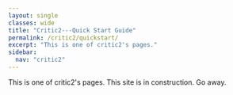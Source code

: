 ```yaml
---
layout: single
classes: wide
title: "Critic2---Quick Start Guide"
permalink: /critic2/quickstart/
excerpt: "This is one of critic2's pages."
sidebar:
  nav: "critic2"
---
```


This is one of critic2's pages. This site is in construction. Go away.
